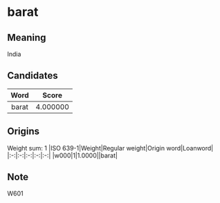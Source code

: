 # barat

## Meaning

India

## Candidates

|Word|Score|
|:-:|:-:|
|barat|4.000000|

## Origins

Weight sum: 1
|ISO 639-1|Weight|Regular weight|Origin word|Loanword|
|:-:|:-:|:-:|:-:|:-:|
|w000|1|1.0000||barat|

## Note

W601
